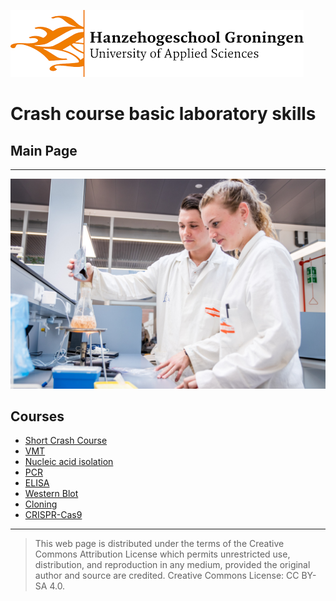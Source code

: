 ![Hanze](./hanze/hanze.png)

# Crash course basic laboratory skills

## Main Page
---

![Pic](./impression/impression.jpg)

## Courses
- [Short Crash Course](./short/short.html)
- [VMT](./vmt/vmt.html)
- [Nucleic acid isolation](./nucleic_acid_isolation/nucleic_acid_isolation.html)
- [PCR](./pcr/pcr.html)
- [ELISA](./elisa/elisa.html)
- [Western Blot](./western_blot/western_blot.html)
- [Cloning](./cloning/cloning.html)
- [CRISPR-Cas9](./crispr/crispr.html)

--- 


>This web page is distributed under the terms of the Creative Commons Attribution License which permits unrestricted use, distribution, and reproduction in any medium, provided the original author and source are credited.
>Creative Commons License: CC BY-SA 4.0.